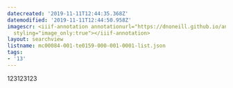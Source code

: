 ```yaml
---
datecreated: '2019-11-11T12:44:35.368Z'
datemodified: '2019-11-11T12:44:50.958Z'
imagescr: <iiif-annotation annotationurl="https://dnoneill.github.io/annotate/annotations/04e72e06-0481-11ea-bd03-06fa7b83819c.json"
  styling="image_only:true"></iiif-annotation>
layout: searchview
listname: mc00084-001-te0159-000-001-0001-list.json
tags:
- '13'
---
```

123123123